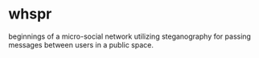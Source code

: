 # whspr
beginnings of a micro-social network utilizing steganography for passing messages between users in a public space.
